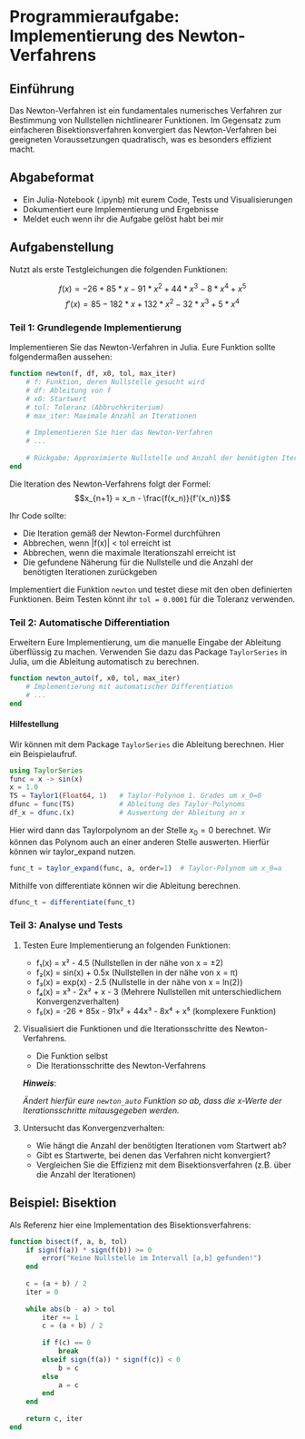 # Programmieraufgabe: Implementierung des Newton-Verfahrens

## Einführung
Das Newton-Verfahren ist ein fundamentales numerisches Verfahren zur Bestimmung von Nullstellen nichtlinearer Funktionen. Im Gegensatz zum einfacheren Bisektionsverfahren konvergiert das Newton-Verfahren bei geeigneten Voraussetzungen quadratisch, was es besonders effizient macht.

## Abgabeformat
- Ein Julia-Notebook (.ipynb) mit eurem Code, Tests und Visualisierungen
- Dokumentiert eure Implementierung und Ergebnisse
- Meldet euch wenn ihr die Aufgabe gelöst habt bei mir

## Aufgabenstellung

Nutzt als erste Testgleichungen die folgenden Funktionen:

$$f(x) = -26 + 85 * x - 91 * x^2 + 44 * x^3 - 8 * x^4 + x^5$$
$$f'(x) = 85 - 182 * x + 132 * x^2 - 32 * x^3 + 5 * x^4$$

### Teil 1: Grundlegende Implementierung
Implementieren Sie das Newton-Verfahren in Julia. Eure Funktion sollte folgendermaßen aussehen:

```julia
function newton(f, df, x0, tol, max_iter)
    # f: Funktion, deren Nullstelle gesucht wird
    # df: Ableitung von f
    # x0: Startwert
    # tol: Toleranz (Abbruchkriterium)
    # max_iter: Maximale Anzahl an Iterationen
    
    # Implementieren Sie hier das Newton-Verfahren
    # ...
    
    # Rückgabe: Approximierte Nullstelle und Anzahl der benötigten Iterationen
end
```

Die Iteration des Newton-Verfahrens folgt der Formel:
$$x_{n+1} = x_n - \frac{f(x_n)}{f'(x_n)}$$

Ihr Code sollte:
- Die Iteration gemäß der Newton-Formel durchführen
- Abbrechen, wenn |f(x)| < tol erreicht ist
- Abbrechen, wenn die maximale Iterationszahl erreicht ist
- Die gefundene Näherung für die Nullstelle und die Anzahl der benötigten Iterationen zurückgeben

Implementiert die Funktion `newton` und testet diese mit den oben definierten Funktionen.
Beim Testen könnt ihr `tol = 0.0001` für die Toleranz verwenden.

### Teil 2: Automatische Differentiation 
Erweitern Eure Implementierung, um die manuelle Eingabe der Ableitung überflüssig zu machen. Verwenden Sie dazu das Package `TaylorSeries` in Julia, um die Ableitung automatisch zu berechnen.

```julia
function newton_auto(f, x0, tol, max_iter)
    # Implementierung mit automatischer Differentiation
    # ...
end
```

#### Hilfestellung

Wir können mit dem Package `TaylorSeries` die Ableitung berechnen. Hier ein Beispielaufruf. 
````julia
using TaylorSeries
func = x -> sin(x)
x = 1.0
TS = Taylor1(Float64, 1)   # Taylor-Polynom 1. Grades um x_0=0
dfunc = func(TS)           # Ableitung des Taylor-Polynoms 
df_x = dfunc.(x)           # Auswertung der Ableitung an x
````
Hier wird dann das Taylorpolynom an der Stelle $x_0=0$ berechnet. Wir können das Polynom auch an einer anderen Stelle auswerten. Hierfür können wir taylor_expand nutzen. 

````julia
func_t = taylor_expand(func, a, order=1)  # Taylor-Polynom um x_0=a
````

Mithilfe von differentiate können wir die Ableitung berechnen. 

````julia
dfunc_t = differentiate(func_t)
````

### Teil 3: Analyse und Tests

1. Testen Eure Implementierung an folgenden Funktionen:
   - f₁(x) = x² - 4.5          (Nullstellen in der nähe von x = ±2)
   - f₂(x) = sin(x) + 0.5x     (Nullstellen in der nähe von x = π)
   - f₃(x) = exp(x) - 2.5      (Nullstelle in der nähe von x = ln(2))
   - f₄(x) = x³ - 2x² + x - 3  (Mehrere Nullstellen mit unterschiedlichem Konvergenzverhalten)
   - f₅(x) = -26 + 85x - 91x² + 44x³ - 8x⁴ + x⁵ (komplexere Funktion)

2. Visualisiert die Funktionen und die Iterationsschritte des Newton-Verfahrens.
   - Die Funktion selbst
   - Die Iterationsschritte des Newton-Verfahrens
   
    _**Hinweis**_: 
    
    _Ändert hierfür eure `newton_auto` Funktion so ab, dass die x-Werte der Iterationsschritte mitausgegeben werden._

3. Untersucht das Konvergenzverhalten:
   - Wie hängt die Anzahl der benötigten Iterationen vom Startwert ab?
   - Gibt es Startwerte, bei denen das Verfahren nicht konvergiert?
   - Vergleichen Sie die Effizienz mit dem Bisektionsverfahren (z.B. über die Anzahl der Iterationen)

## Beispiel: Bisektion
Als Referenz hier eine Implementation des Bisektionsverfahrens:

```julia
function bisect(f, a, b, tol)
    if sign(f(a)) * sign(f(b)) >= 0
        error("Keine Nullstelle im Intervall [a,b] gefunden!")
    end
    
    c = (a + b) / 2
    iter = 0
    
    while abs(b - a) > tol
        iter += 1
        c = (a + b) / 2
        
        if f(c) == 0
            break
        elseif sign(f(a)) * sign(f(c)) < 0
            b = c
        else
            a = c
        end
    end
    
    return c, iter
end
```
